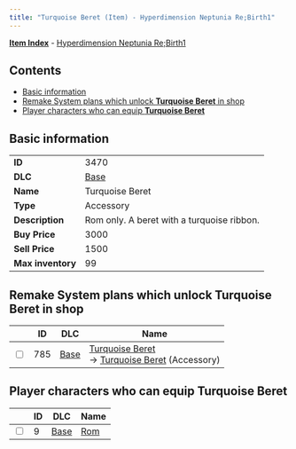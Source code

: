 ```yaml
---
title: "Turquoise Beret (Item) - Hyperdimension Neptunia Re;Birth1"
---
```


[**Item Index**](/neptunia/rb1/item/index.html) - [Hyperdimension Neptunia Re;Birth1](/neptunia/rb1)

## Contents

- [Basic information](#basic-information)
- [Remake System plans which unlock **Turquoise Beret** in shop](#remake-system-plans-which-unlock-turquoise-beret-in-shop)
- [Player characters who can equip **Turquoise Beret**](#player-characters-who-can-equip-turquoise-beret)

## Basic information

|   |   |
| -- | -- |
| **ID** | 3470 |
| **DLC** | [Base](/neptunia/rb1/dlc/1-base.html) |
| **Name** | Turquoise Beret |
| **Type** | Accessory |
| **Description** | Rom only. A beret with a turquoise ribbon. |
| **Buy Price** | 3000 |
| **Sell Price** | 1500 |
| **Max inventory** | 99 |


## Remake System plans which unlock **Turquoise Beret** in shop

|    | ID | DLC | Name |
| -- | -- | --- | ---- |
| <input type="checkbox" id="rb1-remake-1-785" class="trackbox" /> | 785 | [Base](/neptunia/rb1/dlc/1-base.html) | [Turquoise Beret](/neptunia/rb1/remake/1-785-turquoise-beret.html)<br /> → [Turquoise Beret](/neptunia/rb1/item/1-3470-turquoise-beret.html) (Accessory) |


## Player characters who can equip **Turquoise Beret**

|    | ID | DLC | Name |
| -- | -- | --- | ---- |
| <input type="checkbox" id="rb1-player-1-9" class="trackbox" /> | 9 | [Base](/neptunia/rb1/dlc/1-base.html) | [Rom](/neptunia/rb1/player/1-9-rom.html) |

